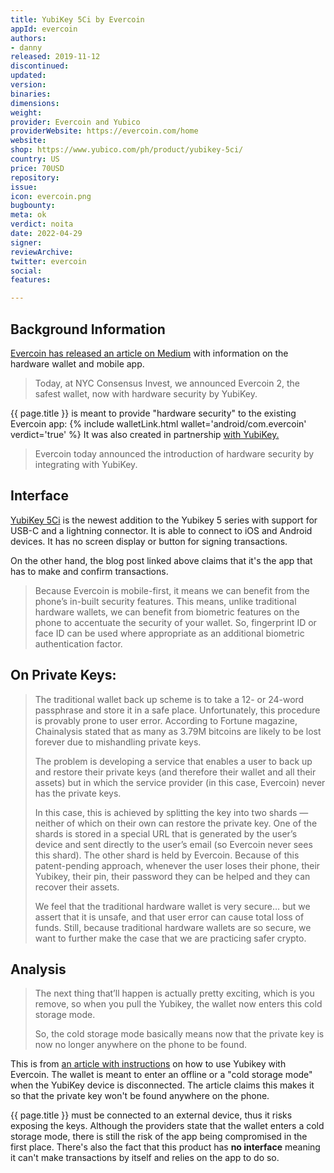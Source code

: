 ```yaml
---
title: YubiKey 5Ci by Evercoin
appId: evercoin
authors:
- danny
released: 2019-11-12
discontinued: 
updated: 
version: 
binaries: 
dimensions: 
weight: 
provider: Evercoin and Yubico
providerWebsite: https://evercoin.com/home
website: 
shop: https://www.yubico.com/ph/product/yubikey-5ci/
country: US
price: 70USD
repository: 
issue: 
icon: evercoin.png
bugbounty: 
meta: ok
verdict: noita
date: 2022-04-29
signer: 
reviewArchive: 
twitter: evercoin
social: 
features: 

---
```


## Background Information

[Evercoin has released an article on Medium](https://blog.evercoin.com/evercoin-is-now-the-safest-wallet-exchange-f3c3eeb07d54) with information on the hardware wallet and mobile app.

> Today, at NYC Consensus Invest, we announced Evercoin 2, the safest wallet, now with hardware security by YubiKey.

{{ page.title }} is meant to provide "hardware security" to the existing Evercoin app: {% include walletLink.html wallet='android/com.evercoin' verdict='true' %} It was also created in partnership [with YubiKey.](https://www.yubico.com/)

> Evercoin today announced the introduction of hardware security by integrating with YubiKey.

## Interface

[YubiKey 5Ci](https://www.yubico.com/ph/product/yubikey-5ci/) is the newest addition to the Yubikey 5 series with support for USB-C and a lightning connector. It is able to connect to iOS and Android devices. It has no screen display or button for signing transactions.

On the other hand, the blog post linked above claims that it's the app that has to make and confirm transactions.

> Because Evercoin is mobile-first, it means we can benefit from the phone’s in-built security features. This means, unlike traditional hardware wallets, we can benefit from biometric features on the phone to accentuate the security of your wallet. So, fingerprint ID or face ID can be used where appropriate as an additional biometric authentication factor.

## On Private Keys:

> The traditional wallet back up scheme is to take a 12- or 24-word passphrase and store it in a safe place. Unfortunately, this procedure is provably prone to user error. According to Fortune magazine, Chainalysis stated that as many as 3.79M bitcoins are likely to be lost forever due to mishandling private keys.
>
> The problem is developing a service that enables a user to back up and restore their private keys (and therefore their wallet and all their assets) but in which the service provider (in this case, Evercoin) never has the private keys.
>
> In this case, this is achieved by splitting the key into two shards — neither of which on their own can restore the private key. One of the shards is stored in a special URL that is generated by the user’s device and sent directly to the user’s email (so Evercoin never sees this shard). The other shard is held by Evercoin. Because of this patent-pending approach, whenever the user loses their phone, their Yubikey, their pin, their password they can be helped and they can recover their assets.
>
> We feel that the traditional hardware wallet is very secure… but we assert that it is unsafe, and that user error can cause total loss of funds. Still, because traditional hardware wallets are so secure, we want to further make the case that we are practicing safer crypto.

## Analysis 


> The next thing that’ll happen is actually pretty exciting, which is you remove, so when you pull the Yubikey, the wallet now enters this cold storage mode.
>
> So, the cold storage mode basically means now that the private key is now no longer anywhere on the phone to be found.

This is from [an article with instructions](https://blog.evercoin.com/how-to-use-yubikey-with-evercoin-37da2a85ae48) on how to use Yubikey with Evercoin. The wallet is meant to enter an offline or a "cold storage mode" when the YubiKey device is disconnected. The article claims this makes it so that the private key won't be found anywhere on the phone.

{{ page.title }} must be connected to an external device, thus it risks exposing the keys. Although the providers state that the wallet enters a cold storage mode, there is still the risk of the app being compromised in the first place. There's also the fact that this product has **no interface** meaning it can't make transactions by itself and relies on the app to do so. 